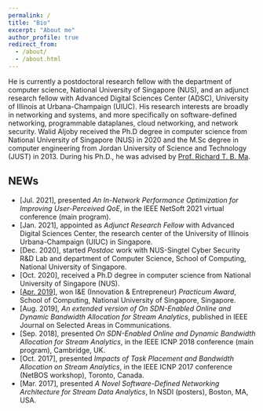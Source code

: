 ```yaml
---
permalink: /
title: "Bio"
excerpt: "About me"
author_profile: true
redirect_from: 
  - /about/
  - /about.html
---
```



He is currently a postdoctoral research fellow with the department of computer science, National University of Singapore (NUS), and an adjunct research fellow with Advanced Digital Sciences Center (ADSC), University of Illinois at Urbana-Champaign (UIUC). His research interests are broadly in networking and systems, and more specifically on software-defined networking, programmable dataplanes, cloud networking, and network security.
Walid Aljoby received the Ph.D degree in computer science from National University of Singapore (NUS) in 2020 and the M.Sc degree in computer engineering from Jordan University of Science and Technology (JUST) in 2013.
During his Ph.D., he was advised by <a href="https://richard-ma.netlify.app/"> Prof. Richard T. B. Ma</a>.


NEWs
-------------------
<ul>
<li>
[Jul. 2021], presented <i>An In-Network Performance Optimization for Improving User-Perceived QoE</i>, in the IEEE NetSoft 2021 virtual conference (main program).
</li>
<li>
[Jan. 2021], appointed as <i> Adjunct Research Fellow </i>with Advanced Digital Sciences Center, the research center of the University of Illinois Urbana-Champaign (UIUC) in Singapore.
</li>
<li>
[Dec. 2020], started <i>Postdoc</i> work with NUS-Singtel Cyber Security R&D Lab and department of Computer Science, School of Computing, National University of Singapore.
</li>
<li>
[Oct. 2020], received a Ph.D degree in computer science from National University of Singapore (NUS).
</li>
<li>
<a href="https://www.comp.nus.edu.sg/entrepreneurship/awards/iepsocwinners">[Apr. 2019]</a>, won I&E (Innovation & Entrepreneur) <i>Practicum Award</i>, School of Computing, National University of Singapore,
Singapore.
</li>
<li>
[Aug. 2019], <i>An extended version of On SDN-Enabled Online and Dynamic
Bandwidth Allocation for Stream Analytics</i>, published in IEEE Journal on Selected Areas in Communications.
</li>
<li>
[Sep. 2018], presented <i>On SDN-Enabled Online and Dynamic
Bandwidth Allocation for Stream Analytics</i>, in the IEEE ICNP 2018 conference (main program), Cambridge, UK.
</li>
<li>
[Oct. 2017], presented <i>Impacts of Task Placement and Bandwidth Allocation
on Stream Analytics</i>, in the IEEE ICNP 2017 conference (NetBOS workshop), Toronto,
Canada.
</li>
<li>
[Mar. 2017], presented <i>A Novel Software-Defined Networking Architecture for Stream
Data Analytics</i>, In NSDI (posters), Boston, MA, USA.
</li>
</ul>

